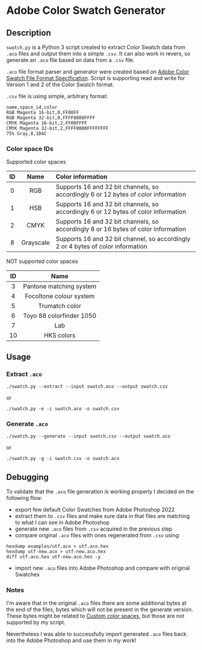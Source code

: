 # Adobe Color Swatch Generator

## Description

`swatch.py` is a Python 3 script created to extract Color Swatch data from `.aco` files and output them into a simple `.csv`. It can also work in revers, so generate an `.aco` file based on data from a `.csv` file.

`.aco` file format parser and generator were created based on 
[Adobe Color Swatch File Format Specification](https://www.adobe.com/devnet-apps/photoshop/fileformatashtml/#50577411_pgfId-1055819). Script is supporting read and write for Version 1 and 2 of the Color Swatch format.

`.csv` file is using simple, arbitrary format:

```
name,space_id,color
RGB Magenta 16-bit,0,FF00FF
RGB Magenta 32-bit,0,FFFF0000FFFF
CMYK Magenta 16-bit,2,FF00FFFF
CMYK Magenta 32-bit,2,FFFF0000FFFFFFFF
75% Gray,8,1D4C
```

### Color space IDs

Supported color spaces

| ID | Name       | Color information                                                                  |
|:--:|:----------:|:-----------------------------------------------------------------------------------|
| 0  | RGB        | Supports 16 and 32 bit channels, so accordingly 6 or 12 bytes of color information |
| 1  | HSB        | Supports 16 and 32 bit channels, so accordingly 6 or 12 bytes of color information |
| 2  | CMYK       | Supports 16 and 32 bit channels, so accordingly 8 or 16 bytes of color information |
| 8  | Grayscale  | Supports 16 and 32 bit channel, so accordingly 2 or 4 bytes of color information   |

NOT supported color spaces

| ID | Name                     |
|:--:|:------------------------:|
| 3  | Pantone matching system  |
| 4  | Focoltone colour system  |
| 5  | Trumatch color           |
| 6  | Toyo 88 colorfinder 1050 |
| 7  | Lab                      |
| 10 | HKS colors               |

## Usage

### Extract `.aco`

```
./swatch.py --extract --input swatch.aco --output swatch.csv
```

or

```
./swatch.py -e -i swatch.aco -o swatch.csv
```

### Generate `.aco`

```
./swatch.py --generate --input swatch.csv --output swatch.aco
```

or

```
./swatch.py -g -i swatch.csv -o swatch.aco
```

## Debugging

To validate that the `.aco` file generation is working properly I decided on the following flow:
* export few default Color Swatches from Adobe Photoshop 2022
* extract them to `.csv` files and make sure data in that files are matching to what I can see in Adobe Photoshop
* generate new `.aco` files from `.csv` acquired in the previous step
* compare original `.aco` files with ones regenerated from `.csv` using:
```
hexdump examples/utf.aco > utf.aco.hex
hexdump utf-new.aco > utf-new.aco.hex
diff utf.aco.hex utf-new.aco.hex -y
```
* import new `.aco` files into Adobe Photoshop and compare with original Swatches

### Notes

I'm aware that in the original `.aco` files there are some additional bytes at the end of the files, bytes which will not be present in the generate version. These bytes might be related to [Custom color spaces](https://www.adobe.com/devnet-apps/photoshop/fileformatashtml/#50577411_28552), but those are not supported by my script.

Nevertheless I was able to successfully import generated `.aco` files back into the Adobe Photoshop and use them in my work!
